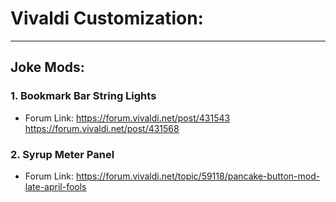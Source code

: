 # Vivaldi Customization:

---

## Joke Mods:

### 1. Bookmark Bar String Lights
 * Forum Link:  https://forum.vivaldi.net/post/431543
                https://forum.vivaldi.net/post/431568

### 2. Syrup Meter Panel
 * Forum Link:  https://forum.vivaldi.net/topic/59118/pancake-button-mod-late-april-fools
